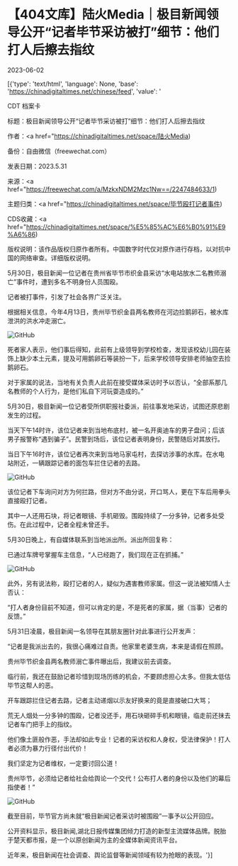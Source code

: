 # 【404文库】陆火Media｜极目新闻领导公开“记者毕节采访被打”细节：他们打人后擦去指纹

2023-06-02

[{'type': 'text/html', 'language': None, 'base': 'https://chinadigitaltimes.net/chinese/feed', 'value': '

CDT 档案卡

标题：极目新闻领导公开“记者毕节采访被打”细节：他们打人后擦去指纹

作者：<a href="https://chinadigitaltimes.net/space/陆火Media)

备份：自由微信（freewechat.com）

发表日期：2023.5.31

来源：<a href="https://freewechat.com/a/MzkxNDM2Mzc1Nw==/2247484633/1)

主题归类：<a href="https://chinadigitaltimes.net/space/毕节殴打记者事件)

CDS收藏：<a href="https://chinadigitaltimes.net/space/%E5%85%AC%E6%B0%91%E9%A6%86)

版权说明：该作品版权归原作者所有。中国数字时代仅对原作进行存档，以对抗中国的网络审查。详细版权说明。





5月30日，极目新闻一位记者在贵州省毕节市织金县采访“水电站放水二名教师溺亡”事件时，遭到多名不明身份人员围殴。

记者被打事件，引发了社会各界广泛关注。

根据相关信息，今年4月13日，贵州毕节织金县两名教师在河边捡鹅卵石，被水库泄洪的洪水冲走溺亡。

![GitHub](https://chinadigitaltimes.net/chinese/files/2023/06/image-1685730203964.png)

死者家人表示，他们事后得知，此前有上级领导到学校检查，发现该校幼儿园在装饰上缺少本土元素，提及可用鹅卵石等装扮一下，后来学校领导安排老师抽空去捡鹅卵石。

对于家属的说法，当地有关负责人此前在接受媒体采访时予以否认，“全部系那几名教师的个人行为，是他们私自下河玩耍造成的。”

5月30日，极目新闻一位记者受所供职报社委派，前往事发地采访，试图还原悲剧发生的过程。

当天下午14时许，该位记者来到当地布底村，被一名开奥迪车的男子盘问；后该男子报警称“遇到骗子”。民警到场后，该位记者表明身份，民警随后对其放行。

当日下午16时许，该位记者再次来到当地马家屯村，去探访涉事的水库。在水电站附近，一辆跟踪记者的面包车拦住记者的去路。

![GitHub](https://chinadigitaltimes.net/chinese/files/2023/06/image-1685730231422.png)

该位记者下车询问对方为何拦路，但对方不由分说，开口骂人，更在下车后用拳头直接殴打记者。

其中一人还用石块，将记者眼镜、手机砸毁。围殴持续了一分多钟，记者多处受伤。在此过程中，记者全程未曾还手。

5月30日晚上，有自媒体联系到当地派出所。派出所回复称：

已通过车牌号掌握车主信息，“人已经跑了，我们现在正在抓捕。”

![GitHub](https://chinadigitaltimes.net/chinese/files/2023/06/image-1685730268563.png)

此外，另有说法称，殴打记者的人，疑似为遇害教师家属。但这一说法被知情人士否认：

“打人者身份目前不知道，但可以肯定的是，不是死者的家属，据（当事）记者的反馈。”

5月31日凌晨，极目新闻一名领导在其朋友圈针对此事进行公开发声：

“记者是我派出去的，我很心痛难过自责。他家里老婆生病，本来是请假在照顾。

贵州毕节织金县两名教师溺亡事件曝出后，我建议前去调查。

临行前，我还在鼓励记者珍惜到现场历练的机会，不要顾虑担心太多。但我太低估毕节这帮人的恶。

开车跟踪拦住记者去路，记者主动递烟以示友好换来的竟是直接破口大骂；

荒无人烟处一分多钟的围殴，记者没还手，用石块砸碎手机和眼镜，临走前还抹去记者车门把手上的指纹。

他们像土匪般作恶，手法却如此专业！记者的采访权和人身权，受法律保护！打人者必须为暴力行径付出代价！

我们坚定为记者维权，一定要讨回公道！

贵州毕节，必须给记者给社会给舆论一个交代！公布打人者的身份以及他们的幕后指使者！”

![GitHub](https://chinadigitaltimes.net/chinese/files/2023/06/image-1685730361095.png)

截至目前，毕节官方尚未就“极目新闻记者采访时被围殴”一事予以公开回应。

公开资料显示，极目新闻,湖北日报传媒集团倾力打造的新型主流媒体品牌。脱胎于楚天都市报，是一个以原创新闻为主的全媒体新闻资讯平台。

近年来，极目新闻在社会调查、舆论监督等新闻领域有较为抢眼的表现。'}]